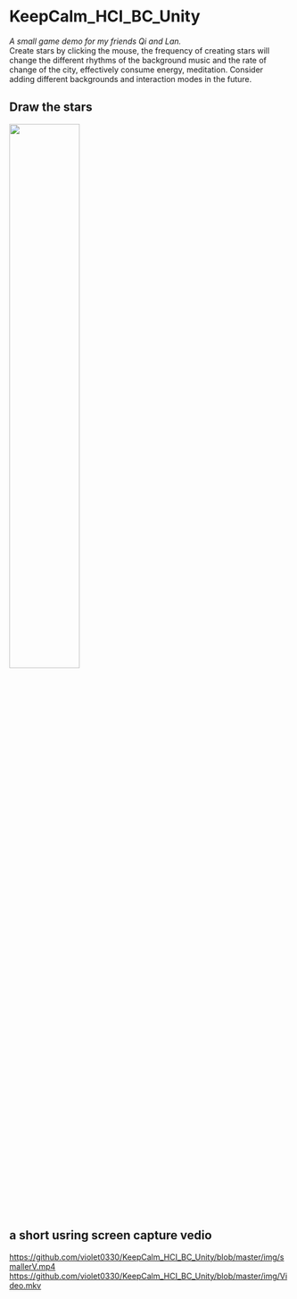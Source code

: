 # KeepCalm_HCI_BC_Unity
*A small game demo for my friends Qi and Lan.* <br>
Create stars by clicking the mouse, the frequency of creating stars will change the different rhythms of the background music and the rate of change of the city, effectively consume energy, meditation. Consider adding different backgrounds and interaction modes in the future.

## Draw the stars <br>
 <img src="https://github.com/violet0330/KeepCalm_HCI_BC_Unity/blob/master/img/Draw.gif" width="50%">

## a short usring screen capture vedio
<https://github.com/violet0330/KeepCalm_HCI_BC_Unity/blob/master/img/smallerV.mp4>
<br>
<https://github.com/violet0330/KeepCalm_HCI_BC_Unity/blob/master/img/Video.mkv>
